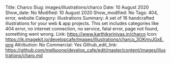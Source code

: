 Title: Charco
Slug: images/illustrations/charco
Date: 10 August 2020
Show_date: No
Modified: 10 August 2020
Show_modified: No
Tags: 404, error, website
Category: illustrations
Summary: A set of 16 handcrafted illustrations for your web & app projects. This set includes categories like 404 error, no internet connection, no service, fatal error, page not found, something went wrong.
Link: https://www.karthiksrinivas.in/charco
Icon: https://ik.imagekit.io/developcafe/Images/Illustrations/charco_3OKmvJGxE.png
Attribution: No
Commercial: Yes
Github_edit_link: https://github.com/melboone/develop_cafe/edit/master/content/images/illustrations/charo.md